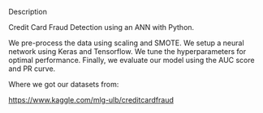 
Description

Credit Card Fraud Detection using an ANN with Python.

We pre-process the data using scaling and SMOTE.
We setup a neural network using Keras and Tensorflow.
We tune the hyperparameters for optimal performance.
Finally, we evaluate our model using the AUC score and PR curve.

Where we got our datasets from:

https://www.kaggle.com/mlg-ulb/creditcardfraud
